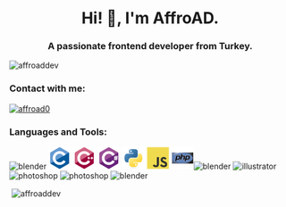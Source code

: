 <h1 align="center">Hi! 👋, I'm AffroAD.</h1>
<h3 align="center">A passionate frontend developer from Turkey.</h3>

<p align="left"> <img src="https://komarev.com/ghpvc/?username=affroaddev&label=Profile%20views&color=0062ff&style=flat" alt="affroaddev" /> </p>

<h3 align="left">Contact with me:</h3>
<p align="left">
<a href="https://twitter.com/affroad0" target="blank"><img align="center" src="https://raw.githubusercontent.com/rahuldkjain/github-profile-readme-generator/master/src/images/icons/Social/twitter.svg" alt="affroad0" height="30" width="40" /></a>
</p>

<h3 align="left">Languages and Tools:</h3>
<p align="left"> <img src="https://download.blender.org/branding/community/blender_community_badge_white.svg" alt="blender" width="40" height="40"/> </a> <img src="https://raw.githubusercontent.com/devicons/devicon/master/icons/c/c-original.svg" alt="c" width="40" height="40"/> </a> <img src="https://raw.githubusercontent.com/devicons/devicon/master/icons/cplusplus/cplusplus-original.svg" alt="cplusplus" width="40" height="40"/>  <img src="https://raw.githubusercontent.com/devicons/devicon/master/icons/csharp/csharp-original.svg" alt="csharp" width="40" height="40"/></a> <img src="https://raw.githubusercontent.com/devicons/devicon/master/icons/python/python-original.svg" alt="python" width="40" height="40"/>   <img src="https://raw.githubusercontent.com/devicons/devicon/master/icons/javascript/javascript-original.svg" alt="javascript" width="40" height="40"/> <img src="https://raw.githubusercontent.com/devicons/devicon/master/icons/php/php-original.svg" alt="php" width="40" height="40"/><img src="https://www.freepnglogos.com/uploads/logo-mysql-png/logo-mysql-mysql-and-moodle-elearningworld-5.png" alt="blender" width="40" height="40"/> <img src="https://upload.wikimedia.org/wikipedia/commons/thumb/f/fb/Adobe_Illustrator_CC_icon.svg/2101px-Adobe_Illustrator_CC_icon.svg.png" alt="illustrator" width="40" height="40"/>  <img src="https://upload.wikimedia.org/wikipedia/commons/thumb/a/af/Adobe_Photoshop_CC_icon.svg/640px-Adobe_Photoshop_CC_icon.svg.png" alt="photoshop" width="40" height="40"/> <img src="https://seeklogo.com/images/A/adobe-premiere-logo-0B31ECF881-seeklogo.com.png" alt="photoshop" width="40" height="40"/> <img src="https://seeklogo.com/images/A/adobe-after-effects-logo-960B473FE4-seeklogo.com.png" alt="blender" width="40" height="40"/>  </a> </p>

<p>&nbsp;<img align="center" src="https://github-readme-stats.vercel.app/api?username=affroaddev&show_icons=true&theme=radical&locale=en" alt="affroaddev" /></p>
